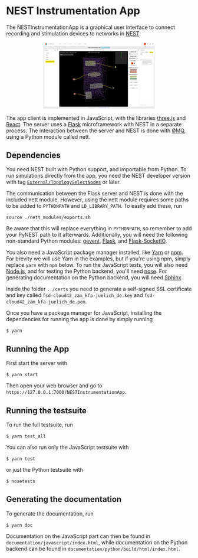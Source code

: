 # NEST Instrumentation App

The NESTInstrumentationApp is a graphical user interface to connect recording and stimulation devices to networks in [NEST](http://www.nest-simulator.org).

<p align="center">
  <img src="documentation/figures/3D_example.png" width=60%>
</p>

The app client is implemented in JavaScript, with the libraries [three.js](https://threejs.org/) and [React](https://facebook.github.io/react/). The server uses a [Flask](http://flask.pocoo.org/) microframework with NEST in a separate process. The interaction between the server and NEST is done with [ØMQ](http://zeromq.org/), using a Python module called nett.

## Dependencies

You need NEST built with Python support, and importable from Python. To run simulations directly from the app, you need the NEST developer version with tag [`External/TopologySelectNodes`](https://github.com/nest/nest-simulator/tree/External/TopologySelectNodes) or later.

The communication between the Flask server and NEST is done with the included nett module. However, using the nett module requires some paths to be added to ```PYTHONPATH``` and ```LD_LIBRARY_PATH```. To easily add these, run

```
source ./nett_modules/exports.sh
```

Be aware that this will replace everything in ```PYTHONPATH```, so remember to add your PyNEST path to it afterwards. Additionally, you will need the following non-standard Python modules: [gevent](http://www.gevent.org/), [Flask](http://flask.pocoo.org/), and [Flask-SocketIO](https://flask-socketio.readthedocs.io/en/latest/).

You also need a JavaScript package manager installed, like [Yarn](https://yarnpkg.com) or [npm](https://www.npmjs.com/). For brevity we will use Yarn in the examples, but if you're using npm, simply replace ```yarn``` with ```npm``` below. To run the JavaScript tests, you will also need [Node.js](https://nodejs.org/en/), and for testing the Python backend, you'll need [nose](http://nose.readthedocs.io/en/latest/). For generating documentation on the Python backend, you will need [Sphinx](http://www.sphinx-doc.org/en/stable/index.html).

Inside the folder ```../certs``` you need to generate a self-signed SSL certificate and key called ```fsd-cloud42_zam_kfa-juelich_de.key``` and ```fsd-cloud42_zam_kfa-juelich_de.pem```.

Once you have a package manager for JavaScript, installing the dependencies for running the app is done by simply running

```
$ yarn
```

## Running the App

First start the server with

```
$ yarn start
```

Then open your web browser and go to `https://127.0.0.1:7000/NESTInstrumentationApp`.


## Running the testsuite

To run the full testsuite, run

```
$ yarn test_all
```

You can also run only the JavaScript testsuite with

```
$ yarn test
```

or just the Python testsuite with

```
$ nosetests
```

## Generating the documentation

To generate the documentation, run

```
$ yarn doc
```

Documentation on the JavaScript part can then be found in `documentation/javascript/index.html`, while documentation on the Python backend can be found in `documentation/python/build/html/index.html`.
